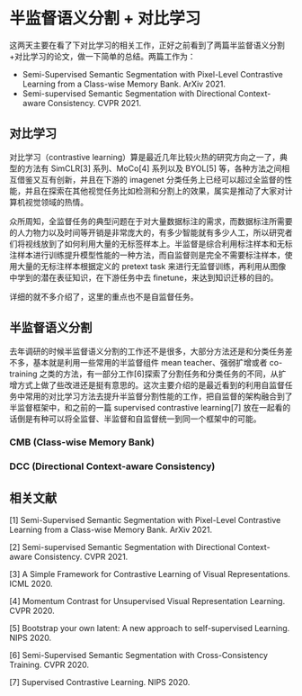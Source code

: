 # 半监督语义分割 + 对比学习

这两天主要在看了下对比学习的相关工作，正好之前看到了两篇半监督语义分割+对比学习的论文，做一下简单的总结。两篇工作为：

* Semi-Supervised Semantic Segmentation with Pixel-Level Contrastive Learning from a Class-wise Memory Bank. ArXiv 2021.
* Semi-supervised Semantic Segmentation with Directional Context-aware Consistency. CVPR 2021.

## 对比学习

对比学习（contrastive learning）算是最近几年比较火热的研究方向之一了，典型的方法有 SimCLR[3] 系列、MoCo[4] 系列以及 BYOL[5] 等，各种方法之间相互借鉴又互有创新，并且在下游的 imagenet 分类任务上已经可以超过全监督的性能，并且在探索在其他视觉任务比如检测和分割上的效果，属实是推动了大家对计算机视觉领域的热情。

众所周知，全监督任务的典型问题在于对大量数据标注的需求，而数据标注所需要的人力物力以及时间等开销是非常庞大的，有多少智能就有多少人工，所以研究者们将视线放到了如何利用大量的无标签样本上。半监督是综合利用标注样本和无标注样本进行训练提升模型性能的一种方法，而自监督则是完全不需要标注样本，使用大量的无标注样本根据定义的 pretext task 来进行无监督训练，再利用从图像中学到的潜在表征知识，在下游任务中去 finetune，来达到知识迁移的目的。

详细的就不多介绍了，这里的重点也不是自监督任务。

## 半监督语义分割

去年调研的时候半监督语义分割的工作还不是很多，大部分方法还是和分类任务差不多，基本就是利用一些常用的半监督组件 mean teacher、强弱扩增或者 co-training 之类的方法，有一部分工作[6]探索了分割任务和分类任务的不同，从扩增方式上做了些改进还是挺有意思的。这次主要介绍的是最近看到的利用自监督任务中常用的对比学习方法去提升半监督分割性能的工作，把自监督的架构融合到了半监督框架中，和之前的一篇 supervised contrastive learning[7] 放在一起看的话倒是有种可以将全监督、半监督和自监督统一到同一个框架中的可能。

### CMB (Class-wise Memory Bank)

### DCC (Directional Context-aware Consistency)

## 相关文献

[1] Semi-Supervised Semantic Segmentation with Pixel-Level Contrastive Learning from a Class-wise Memory Bank. ArXiv 2021.

[2] Semi-supervised Semantic Segmentation with Directional Context-aware Consistency. CVPR 2021.

[3] A Simple Framework for Contrastive Learning of Visual Representations. ICML 2020.

[4] Momentum Contrast for Unsupervised Visual Representation Learning. CVPR 2020.

[5] Bootstrap your own latent: A new approach to self-supervised Learning. NIPS 2020.

[6] Semi-Supervised Semantic Segmentation with Cross-Consistency Training. CVPR 2020.

[7] Supervised Contrastive Learning. NIPS 2020.